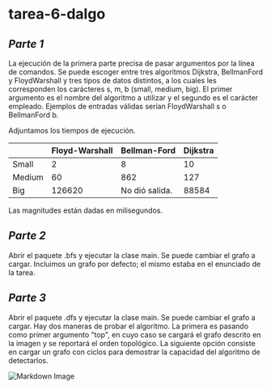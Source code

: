 # tarea-6-dalgo

## *Parte 1*
La ejecución de la primera parte precisa de pasar argumentos por la línea de comandos. Se puede escoger entre tres algoritmos Dijkstra, BellmanFord y FloydWarshall y tres tipos de datos distintos, a los cuales les corresponden los carácteres s, m, b (small, medium, big). El primer argumento es el nombre del algoritmo a utilizar y el segundo es el carácter empleado. Ejemplos de entradas válidas serían FloydWarshall s o BellmanFord b.

Adjuntamos los tiempos de ejecución.

|        | Floyd-Warshall | Bellman-Ford   | Dijkstra |
|--------|----------------|----------------|----------|
| Small  | 2              | 8              | 10       |
| Medium | 60             | 862            | 127      |
| Big    | 126620         | No dió salida. | 88584    |

Las magnitudes están dadas en milisegundos. 

## *Parte 2*
Abrir el paquete .bfs y ejecutar la clase main. Se puede cambiar el grafo a cargar. Incluimos un grafo por defecto; el mismo estaba en el enunciado
de la tarea.

## *Parte 3*
Abrir el paquete .dfs y ejecutar la clase main. Se puede cambiar el grafo a cargar. Hay dos maneras de probar el algoritmo. La primera es pasando como primer argumento "top", en cuyo caso se cargará el grafo descrito en la imagen y se reportará el orden topológico. La siguiente opción consiste en cargar un grafo con ciclos para demostrar la capacidad del algoritmo de detectarlos.

![Markdown Image](https://media.geeksforgeeks.org/wp-content/cdn-uploads/graph.png)
